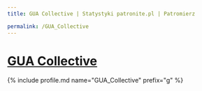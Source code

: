 ```yaml
---
title: GUA Collective | Statystyki patronite.pl | Patromierz

permalink: /GUA_Collective
---
```


# [GUA Collective](https://patronite.pl/GUA_Collective)

{% include profile.md name="GUA_Collective" prefix="g" %}
